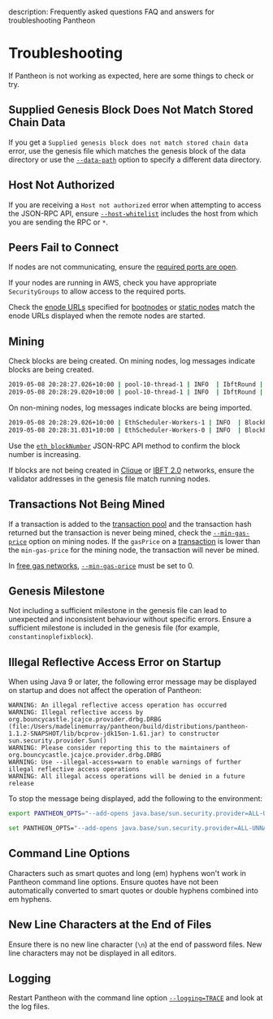description: Frequently asked questions FAQ and answers for troubleshooting Pantheon
<!--- END of page meta data -->

# Troubleshooting

If Pantheon is not working as expected, here are some things to check or try. 

## Supplied Genesis Block Does Not Match Stored Chain Data 

If you get a `Supplied genesis block does not match stored chain data` error, use the genesis file which matches the genesis block 
of the data directory or use the [`--data-path`](../Reference/Pantheon-CLI-Syntax.md#data-path) option to specify a different data directory. 

## Host Not Authorized 

If you are receiving a `Host not authorized` error when attempting to access the JSON-RPC API, ensure [`--host-whitelist`](../Reference/Pantheon-CLI-Syntax.md#host-whitelist)
includes the host from which you are sending the RPC or `*`. 

## Peers Fail to Connect

If nodes are not communicating, ensure the [required ports are open](https://docs.pantheon.pegasys.tech/en/stable/Configuring-Pantheon/Networking/Configuring-Ports/). 

If your nodes are running in AWS, check you have appropriate `SecurityGroups` to allow access to the required ports.

Check the [enode URLs](../Configuring-Pantheon/Node-Keys.md#enode-url) specified for [bootnodes](../Configuring-Pantheon/Networking#bootnodes)
or [static nodes](../Configuring-Pantheon/Networking/Managing-Peers.md#static-nodes) match the enode URLs 
displayed when the remote nodes are started.

## Mining

Check blocks are being created. On mining nodes, log messages indicate blocks are being created. 

```bash
2019-05-08 20:28:27.026+10:00 | pool-10-thread-1 | INFO  | IbftRound | Importing block to chain. round=ConsensusRoundIdentifier{Sequence=660, Round=0}, hash=0x759afaba4e923d89175d850ceca4b8ef81f7d9c727b0b0b8e714b624a4b8e8cc
2019-05-08 20:28:29.020+10:00 | pool-10-thread-1 | INFO  | IbftRound | Importing block to chain. round=ConsensusRoundIdentifier{Sequence=661, Round=0}, hash=0x5443e504256765f06b3cebfbee82276a034ebcc8d685b7c3d1a6010fd4acfa14
```
 
On non-mining nodes, log messages indicate blocks are being imported. 

```bash
2019-05-08 20:28:29.026+10:00 | EthScheduler-Workers-1 | INFO  | BlockPropagationManager | Imported #661 / 0 tx / 0 om / 0 (0.0%) gas / (0x5443e504256765f06b3cebfbee82276a034ebcc8d685b7c3d1a6010fd4acfa14) in 0.000s.
2019-05-08 20:28:31.031+10:00 | EthScheduler-Workers-0 | INFO  | BlockPropagationManager | Imported #662 / 0 tx / 0 om / 0 (0.0%) gas / (0x0ead4e20123d3f1433d8dec894fcce386da4049819b24b309963ce7a8a0fcf03) in 0.000s.
``` 

Use the [`eth_blockNumber`](../Reference/Pantheon-API-Methods.md#eth_blocknumber) JSON-RPC API method to confirm the 
block number is increasing. 

If blocks are not being created in [Clique](../Consensus-Protocols/Clique.md#extra-data) or [IBFT 2.0](../Consensus-Protocols/IBFT.md#extra-data) networks, 
ensure the validator addresses in the genesis file match running nodes. 
 
## Transactions Not Being Mined 

If a transaction is added to the [transaction pool](../Using-Pantheon/Transactions/Transaction-Pool.md) 
and the transaction hash returned but the transaction is never being mined, check the [`--min-gas-price`](../Reference/Pantheon-CLI-Syntax.md#min-gas-price)
option on mining nodes. If the `gasPrice` on a [transaction](../Using-Pantheon/Transactions/Transactions.md) 
is lower than the `min-gas-price` for the mining node, the transaction will never be mined. 

In [free gas networks](../Configuring-Pantheon/FreeGas.md), [`--min-gas-price`](../Reference/Pantheon-CLI-Syntax.md#min-gas-price) must be set to 0. 

## Genesis Milestone 

Not including a sufficient milestone in the genesis file can lead to unexpected and inconsistent behaviour without
specific errors. Ensure a sufficient milestone is included in the genesis file (for example, `constantinoplefixblock`). 

## Illegal Reflective Access Error on Startup

When using Java 9 or later, the following error message may be displayed on startup and does not affect the operation of Pantheon: 

```
WARNING: An illegal reflective access operation has occurred
WARNING: Illegal reflective access by org.bouncycastle.jcajce.provider.drbg.DRBG (file:/Users/madelinemurray/pantheon/build/distributions/pantheon-1.1.2-SNAPSHOT/lib/bcprov-jdk15on-1.61.jar) to constructor sun.security.provider.Sun()
WARNING: Please consider reporting this to the maintainers of org.bouncycastle.jcajce.provider.drbg.DRBG
WARNING: Use --illegal-access=warn to enable warnings of further illegal reflective access operations
WARNING: All illegal access operations will be denied in a future release
```

To stop the message being displayed, add the following to the environment: 

```bash tab="Linux / Mac OS"
export PANTHEON_OPTS="--add-opens java.base/sun.security.provider=ALL-UNNAMED"
```
    
```bash tab="Windows"
set PANTHEON_OPTS="--add-opens java.base/sun.security.provider=ALL-UNNAMED"
```

## Command Line Options

Characters such as smart quotes and long (em) hyphens won't work in Pantheon command line options. Ensure quotes have
not been automatically converted to smart quotes or double hyphens combined into em hyphens.

## New Line Characters at the End of Files

Ensure there is no new line character (`\n`) at the end of password files. New line characters may not 
be displayed in all editors. 

## Logging 

Restart Pantheon with the command line option [`--logging=TRACE`](../Reference/Pantheon-CLI-Syntax.md#logging) and look at the log files. 
